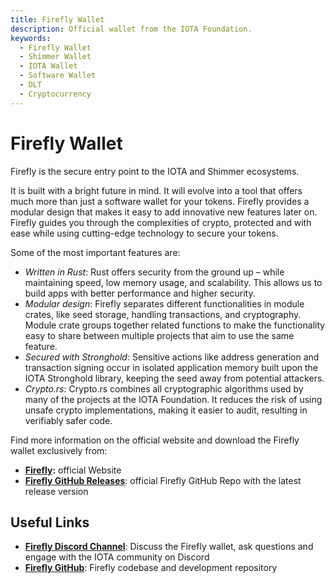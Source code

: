 ```yaml
---
title: Firefly Wallet
description: Official wallet from the IOTA Foundation.
keywords:
  - Firefly Wallet
  - Shimmer Wallet
  - IOTA Wallet
  - Software Wallet
  - DLT
  - Cryptocurrency
---
```


# Firefly Wallet

Firefly is the secure entry point to the IOTA and Shimmer ecosystems.

It is built with a bright future in mind. It will evolve into a tool that offers much more than just a software wallet for your tokens. Firefly provides a modular design that makes it easy to add innovative new features later on.
Firefly guides you through the complexities of crypto, protected and with ease while using cutting-edge technology to secure your tokens.

Some of the most important features are:

- _Written in Rust_: Rust offers security from the ground up – while maintaining speed, low memory usage, and scalability. This allows us to build apps with better performance and higher security.
- _Modular design_: Firefly separates different functionalities in module crates, like seed storage, handling transactions, and cryptography. Module crate groups together related functions to make the functionality easy to share between multiple projects that aim to use the same feature.
- _Secured with Stronghold_: Sensitive actions like address generation and transaction signing occur in isolated application memory built upon the IOTA Stronghold library, keeping the seed away from potential attackers.
- _Crypto.rs_: Crypto.rs combines all cryptographic algorithms used by many of the projects at the IOTA Foundation. It reduces the risk of using unsafe crypto implementations, making it easier to audit, resulting in verifiably safer code.

Find more information on the official website and download the Firefly wallet exclusively from:

- [**Firefly**](https://firefly.iota.org/)**:** official Website
- [**Firefly GitHub Releases**](https://github.com/iotaledger/firefly/releases): official Firefly GitHub Repo with the latest release version

## Useful Links

- [**Firefly Discord Channel**](https://discord.com/channels/397872799483428865/748265907351978115): Discuss the Firefly wallet, ask questions and engage with the IOTA community on Discord
- [**Firefly GitHub**](https://github.com/iotaledger/firefly): Firefly codebase and development repository
